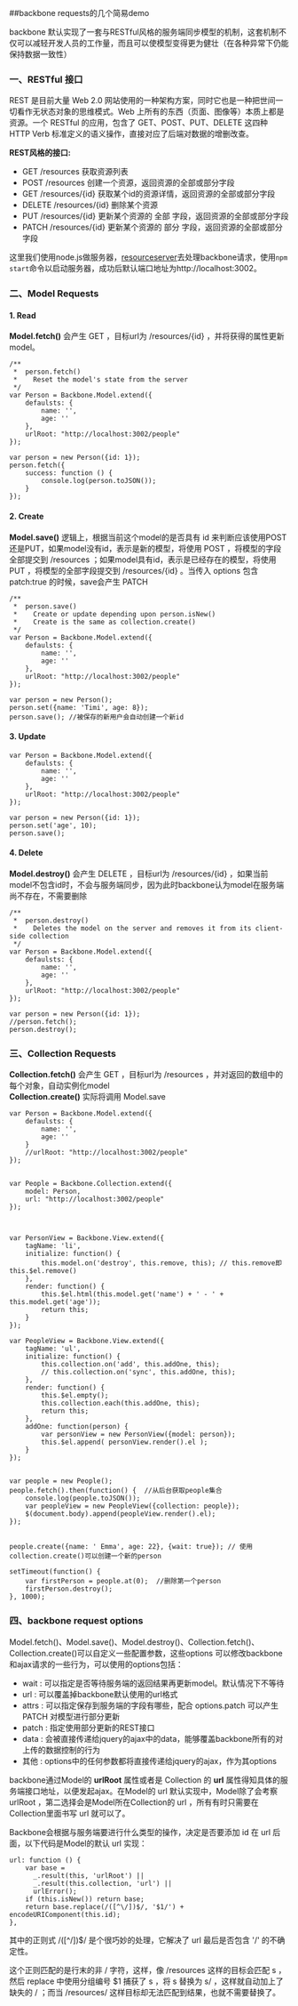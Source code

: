 <link href="http://cdn.bootcss.com/highlight.js/8.0/styles/monokai_sublime.min.css" rel="stylesheet">
<script src="http://cdn.bootcss.com/highlight.js/8.0/highlight.min.js"></script>
<script >hljs.initHighlightingOnLoad();</script>

<!--
http://www.tuicool.com/articles/na67bm
-->


##backbone requests的几个简易demo

backbone 默认实现了一套与RESTful风格的服务端同步模型的机制，这套机制不仅可以减轻开发人员的工作量，而且可以使模型变得更为健壮（在各种异常下仍能保持数据一致性）

### 一、RESTful 接口
REST 是目前大量 Web 2.0 网站使用的一种架构方案，同时它也是一种把世间一切看作无状态对象的思维模式。Web 上所有的东西（页面、图像等）本质上都是资源。一个 RESTful 的应用，包含了 GET、POST、PUT、DELETE 这四种 HTTP Verb 标准定义的语义操作，直接对应了后端对数据的增删改查。

**REST风格的接口:**

* GET /resources 获取资源列表
* POST /resources 创建一个资源，返回资源的全部或部分字段
* GET /resources/{id} 获取某个id的资源详情，返回资源的全部或部分字段
* DELETE /resources/{id} 删除某个资源
* PUT /resources/{id} 更新某个资源的 全部 字段，返回资源的全部或部分字段
* PATCH /resources/{id} 更新某个资源的 部分 字段，返回资源的全部或部分字段

这里我们使用node.js做服务器，[resourceserver](https://github.com/liammclennan/resourceserver)去处理backbone请求，使用`npm start`命令以启动服务器，成功后默认端口地址为http://localhost:3002。


### 二、Model Requests
#### 1. Read
**Model.fetch()** 会产生 GET ，目标url为 /resources/{id} ，并将获得的属性更新model。

    /**
     *  person.fetch()
     *    Reset the model's state from the server
     */
    var Person = Backbone.Model.extend({
        defaulsts: {
            name: '',
            age: ''
        },
        urlRoot: "http://localhost:3002/people"
    });

    var person = new Person({id: 1});
    person.fetch({
        success: function () {
            console.log(person.toJSON());
        }
    });


#### 2. Create
**Model.save()** 逻辑上，根据当前这个model的是否具有 id 来判断应该使用POST还是PUT，如果model没有id，表示是新的模型，将使用 POST ，将模型的字段全部提交到 /resources ；如果model具有id，表示是已经存在的模型，将使用 PUT ，将模型的全部字段提交到 /resources/{id} 。当传入 options 包含 patch:true 的时候，save会产生 PATCH

	/**
     *  person.save()
     *    Create or update depending upon person.isNew()
     *    Create is the same as collection.create()
     */
    var Person = Backbone.Model.extend({
        defaulsts: {
            name: '',
            age: ''
        },
        urlRoot: "http://localhost:3002/people"
    });

    var person = new Person();
    person.set({name: 'Timi', age: 8});
    person.save(); //被保存的新用户会自动创建一个新id


#### 3. Update

    var Person = Backbone.Model.extend({
        defaulsts: {
            name: '',
            age: ''
        },
        urlRoot: "http://localhost:3002/people"
    });

    var person = new Person({id: 1});
    person.set('age', 10);
    person.save();


#### 4. Delete
**Model.destroy()** 会产生 DELETE ，目标url为 /resources/{id} ，如果当前model不包含id时，不会与服务端同步，因为此时backbone认为model在服务端尚不存在，不需要删除

	/**
     *  person.destroy()
     *    Deletes the model on the server and removes it from its client-side collection
     */
    var Person = Backbone.Model.extend({
        defaulsts: {
            name: '',
            age: ''
        },
        urlRoot: "http://localhost:3002/people"
    });

    var person = new Person({id: 1});
    //person.fetch();
    person.destroy();



### 三、Collection Requests
**Collection.fetch()** 会产生 GET ，目标url为 /resources ，并对返回的数组中的每个对象，自动实例化model  
**Collection.create()** 实际将调用 Model.save
	
	var Person = Backbone.Model.extend({
	    defaulsts: {
	        name: '',
	        age: ''
	    }
	    //urlRoot: "http://localhost:3002/people"
	});
	
	
	var People = Backbone.Collection.extend({
	    model: Person,
	    url: "http://localhost:3002/people"
	});
	
	
	
	var PersonView = Backbone.View.extend({
	    tagName: 'li',
	    initialize: function() {
	        this.model.on('destroy', this.remove, this); // this.remove即this.$el.remove()
	    },
	    render: function() {
	        this.$el.html(this.model.get('name') + ' - ' + this.model.get('age'));  
	        return this;
	    }
	});
	
	var PeopleView = Backbone.View.extend({
	    tagName: 'ul',
	    initialize: function() {
	        this.collection.on('add', this.addOne, this);
	        // this.collection.on('sync', this.addOne, this);
	    },
	    render: function() {
	        this.$el.empty();
	        this.collection.each(this.addOne, this);
	        return this;
	    },
	    addOne: function(person) {
	        var personView = new PersonView({model: person});
	        this.$el.append( personView.render().el );
	    }
	});
	
	
	var people = new People();
	people.fetch().then(function() {  //从后台获取people集合
	    console.log(people.toJSON());
	    var peopleView = new PeopleView({collection: people});
	    $(document.body).append(peopleView.render().el);
	});
	
	
	people.create({name: ' Emma', age: 22}, {wait: true}); // 使用collection.create()可以创建一个新的person
	
	setTimeout(function() {
	    var firstPerson = people.at(0);  //删除第一个person
	    firstPerson.destroy();
	}, 1000);


### 四、backbone request options
Model.fetch()、Model.save()、Model.destroy()、Collection.fetch()、Collection.create()可以自定义一些配置参数，这些options 可以修改backbone和ajax请求的一些行为，可以使用的options包括：

* wait : 可以指定是否等待服务端的返回结果再更新model。默认情况下不等待
* url : 可以覆盖掉backbone默认使用的url格式
* attrs : 可以指定保存到服务端的字段有哪些，配合 options.patch 可以产生 PATCH 对模型进行部分更新
* patch : 指定使用部分更新的REST接口
* data : 会被直接传递给jquery的ajax中的data，能够覆盖backbone所有的对上传的数据控制的行为
* 其他 : options中的任何参数都将直接传递给jquery的ajax，作为其options

backbone通过Model的 **urlRoot** 属性或者是 Collection 的 **url** 属性得知具体的服务端接口地址，以便发起ajax。在Model的 url 默认实现中，Model除了会考察 urlRoot ，第二选择会是Model所在Collection的 url ，所有有时只需要在Collection里面书写 url 就可以了。

Backbone会根据与服务端要进行什么类型的操作，决定是否要添加 id 在 url 后面，以下代码是Model的默认 url 实现：

	url: function () {
	    var base =
	      _.result(this, 'urlRoot') ||
	      _.result(this.collection, 'url') ||
	      urlError();
	    if (this.isNew()) return base;
	    return base.replace(/([^\/])$/, '$1/') + encodeURIComponent(this.id);
	},

其中的正则式 /([^\/])$/ 是个很巧妙的处理，它解决了 url 最后是否包含 '/' 的不确定性。

这个正则匹配的是行末的非 / 字符，这样，像 /resources 这样的目标会匹配 s ，然后 replace 中使用分组编号 $1 捕获了 s ，将 s 替换为 s/ ，这样就自动加上了缺失的 / ；而当 /resources/ 这样目标却无法匹配到结果，也就不需要替换了。